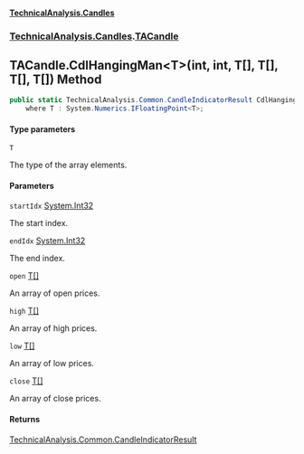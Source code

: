 #### [TechnicalAnalysis\.Candles](Atypical.TechnicalAnalysis.Candles.md 'Atypical\.TechnicalAnalysis\.Candles')
### [TechnicalAnalysis\.Candles](Atypical.TechnicalAnalysis.Candles.md#TechnicalAnalysis.Candles 'TechnicalAnalysis\.Candles').[TACandle](TACandle.md 'TechnicalAnalysis\.Candles\.TACandle')

## TACandle\.CdlHangingMan\<T\>\(int, int, T\[\], T\[\], T\[\], T\[\]\) Method

```csharp
public static TechnicalAnalysis.Common.CandleIndicatorResult CdlHangingMan<T>(int startIdx, int endIdx, T[] open, T[] high, T[] low, T[] close)
    where T : System.Numerics.IFloatingPoint<T>;
```
#### Type parameters

<a name='TechnicalAnalysis.Candles.TACandle.CdlHangingMan_T_(int,int,T[],T[],T[],T[]).T'></a>

`T`

The type of the array elements\.
#### Parameters

<a name='TechnicalAnalysis.Candles.TACandle.CdlHangingMan_T_(int,int,T[],T[],T[],T[]).startIdx'></a>

`startIdx` [System\.Int32](https://docs.microsoft.com/en-us/dotnet/api/System.Int32 'System\.Int32')

The start index\.

<a name='TechnicalAnalysis.Candles.TACandle.CdlHangingMan_T_(int,int,T[],T[],T[],T[]).endIdx'></a>

`endIdx` [System\.Int32](https://docs.microsoft.com/en-us/dotnet/api/System.Int32 'System\.Int32')

The end index\.

<a name='TechnicalAnalysis.Candles.TACandle.CdlHangingMan_T_(int,int,T[],T[],T[],T[]).open'></a>

`open` [T](TACandle.CdlHangingMan_T_(int,int,T[],T[],T[],T[]).md#TechnicalAnalysis.Candles.TACandle.CdlHangingMan_T_(int,int,T[],T[],T[],T[]).T 'TechnicalAnalysis\.Candles\.TACandle\.CdlHangingMan\<T\>\(int, int, T\[\], T\[\], T\[\], T\[\]\)\.T')[\[\]](https://docs.microsoft.com/en-us/dotnet/api/System.Array 'System\.Array')

An array of open prices\.

<a name='TechnicalAnalysis.Candles.TACandle.CdlHangingMan_T_(int,int,T[],T[],T[],T[]).high'></a>

`high` [T](TACandle.CdlHangingMan_T_(int,int,T[],T[],T[],T[]).md#TechnicalAnalysis.Candles.TACandle.CdlHangingMan_T_(int,int,T[],T[],T[],T[]).T 'TechnicalAnalysis\.Candles\.TACandle\.CdlHangingMan\<T\>\(int, int, T\[\], T\[\], T\[\], T\[\]\)\.T')[\[\]](https://docs.microsoft.com/en-us/dotnet/api/System.Array 'System\.Array')

An array of high prices\.

<a name='TechnicalAnalysis.Candles.TACandle.CdlHangingMan_T_(int,int,T[],T[],T[],T[]).low'></a>

`low` [T](TACandle.CdlHangingMan_T_(int,int,T[],T[],T[],T[]).md#TechnicalAnalysis.Candles.TACandle.CdlHangingMan_T_(int,int,T[],T[],T[],T[]).T 'TechnicalAnalysis\.Candles\.TACandle\.CdlHangingMan\<T\>\(int, int, T\[\], T\[\], T\[\], T\[\]\)\.T')[\[\]](https://docs.microsoft.com/en-us/dotnet/api/System.Array 'System\.Array')

An array of low prices\.

<a name='TechnicalAnalysis.Candles.TACandle.CdlHangingMan_T_(int,int,T[],T[],T[],T[]).close'></a>

`close` [T](TACandle.CdlHangingMan_T_(int,int,T[],T[],T[],T[]).md#TechnicalAnalysis.Candles.TACandle.CdlHangingMan_T_(int,int,T[],T[],T[],T[]).T 'TechnicalAnalysis\.Candles\.TACandle\.CdlHangingMan\<T\>\(int, int, T\[\], T\[\], T\[\], T\[\]\)\.T')[\[\]](https://docs.microsoft.com/en-us/dotnet/api/System.Array 'System\.Array')

An array of close prices\.

#### Returns
[TechnicalAnalysis\.Common\.CandleIndicatorResult](https://docs.microsoft.com/en-us/dotnet/api/TechnicalAnalysis.Common.CandleIndicatorResult 'TechnicalAnalysis\.Common\.CandleIndicatorResult')